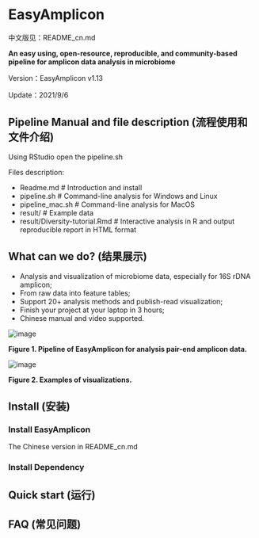 # EasyAmplicon

中文版见：README_cn.md

**An easy using, open-resource, reproducible, and community-based pipeline for amplicon data analysis in microbiome**

Version：EasyAmplicon v1.13

Update：2021/9/6

## Pipeline Manual and file description (流程使用和文件介绍)

Using RStudio open the pipeline.sh

Files description:

- Readme.md # Introduction and install
- pipeline.sh # Command-line analysis for Windows and Linux
- pipeline_mac.sh # Command-line analysis for MacOS
- result/ # Example data
- result/Diversity-tutorial.Rmd # Interactive analysis in R and output reproducible report in HTML format

## What can we do? (结果展示)

- Analysis and visualization of microbiome data, especially for 16S rDNA amplicon;
- From raw data into feature tables;
- Support 20+ analysis methods and publish-read visualization;
- Finish your project at your laptop in 3 hours;
- Chinese manual and video supported.

![image](http://210.75.224.110/Note/R/amplicon/fig1.png)

**Figure 1. Pipeline of EasyAmplicon for analysis pair-end amplicon data.**


![image](http://210.75.224.110/Note/R/amplicon/fig2.png)

**Figure 2. Examples of visualizations.**

## Install (安装)

### Install EasyAmplicon

The Chinese version in README_cn.md



### Install Dependency


## Quick start (运行)

## FAQ (常见问题)

